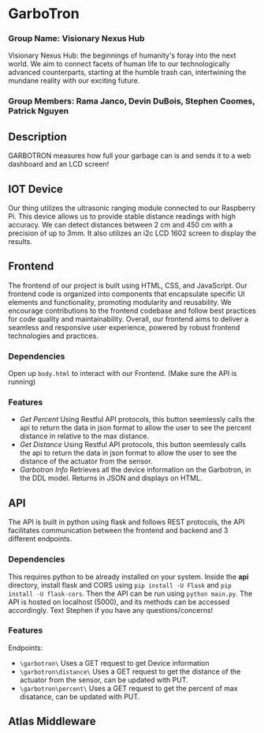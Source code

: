 # GarboTron

### Group Name: Visionary Nexus Hub
Visionary Nexus Hub: the beginnings of humanity's foray into the next world. We aim to connect facets of human life to our technologically advanced counterparts, starting at the humble trash can, intertwining the mundane reality with our exciting future.
### Group Members: Rama Janco, Devin DuBois, Stephen Coomes, Patrick Nguyen

## Description
GARBOTRON measures how full your garbage can is and sends it to a web dashboard and an LCD screen!

## IOT Device
Our thing utilizes the ultrasonic ranging module connected to our Raspberry Pi. This device allows us to provide stable distance readings with high accuracy. We can detect distances between 2 cm and 450 cm with a precision of up to 3mm. It also utilizes an i2c LCD 1602 screen to display the results.

## Frontend
The frontend of our project is built using HTML, CSS, and JavaScript. Our frontend code is organized into components that encapsulate specific UI elements and functionality, promoting modularity and reusability. We encourage contributions to the frontend codebase and follow best practices for code quality and maintainability. Overall, our frontend aims to deliver a seamless and responsive user experience, powered by robust frontend technologies and practices.
### Dependencies
Open up ```body.html``` to interact with our Frontend. (Make sure the API is running)
### Features
- *Get Percent* Using Restful API protocols, this button seemlessly calls the api to return the data in json format to allow the user to see the percent distance in relative to the max distance.
- *Get Distance* Using Restful API protocols, this button seemlessly calls the api to return the data in json format to allow the user to see the distance of the actuator from the sensor.
- *Garbotron Info* Retrieves all the device information on the Garbotron, in the DDL model. Returns in JSON and displays on HTML.

## API
The API is built in python using flask and follows REST protocols, the API facilitates communication between the frontend and backend and 3 different endpoints.

### Dependencies
This requires python to be already installed on your system.
Inside the **api** directory, install flask and CORS using ```pip install -U Flask``` and ```pip install -U flask-cors```. Then the API can be run using ```python main.py```. The API is hosted on localhost (5000), and its methods can be accessed accordingly. 
Text Stephen if you have any questions/concerns!

### Features
Endpoints:
- ```\garbotron\```  Uses a GET request to get Device information
- ```\garbotron\distance\``` Uses a GET request to get the distance of the actuator from the sensor, can be updated with PUT.
- ```\garbotron\percent\``` Uses a GET request to get the percent of max disatance, can be updated with PUT.

## Atlas Middleware


